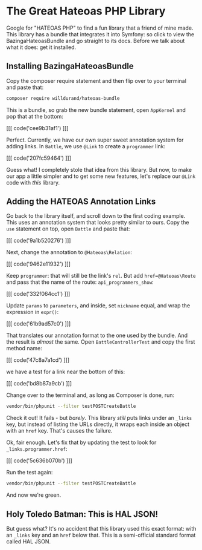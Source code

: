 # The Great Hateoas PHP Library

Google for "HATEOAS PHP" to find a fun library that a friend of mine made. This library
has a bundle that integrates it into Symfony: so click to view the BazingaHateoasBundle
and go straight to its docs. Before we talk about what it does: get it installed.

## Installing BazingaHateoasBundle

Copy the composer require statement and then flip over to your terminal and
paste that: 

```bash
composer require willdurand/hateoas-bundle
```

This is a bundle, so grab the new bundle statement, open `AppKernel` and pop that
at the bottom:

[[[ code('cee9b31af1') ]]]

Perfect. Currently, we have our own super sweet annotation system for adding links.
In `Battle`, we use `@Link` to create a `programmer` link:

[[[ code('207fc59464') ]]]

Guess what! I completely stole that idea from this library. But now, to make our app
a little simpler and to get some new features, let's replace our `@Link` code with
*this* library.

## Adding the HATEOAS Annotation Links

Go back to the library itself, and scroll down to the first coding example. This
uses an annotation system that looks pretty similar to ours. Copy the `use`
statement on top, open `Battle` and paste that:

[[[ code('9a1b520276') ]]]

Next, change the annotation to `@Hateoas\Relation`:

[[[ code('9462e11932') ]]]

Keep `programmer`: that will still be the link's `rel`. But add `href=@Hateoas\Route`
and pass that the name of the route: `api_programmers_show`:

[[[ code('332f064cc1') ]]]

Update `params` to `parameters`, and inside, set `nickname` equal, and wrap the expression
in `expr()`:

[[[ code('61b9ad57c0') ]]]

That translates our annotation format to the one used by the bundle. And the result
is *almost* the same. Open `BattleControllerTest` and copy the first method name:

[[[ code('47c8a7a1cd') ]]]

we have a test for a link near the bottom of this:

[[[ code('bd8b87a9cb') ]]]

Change over to the terminal and, as long as Composer is done, run:

```bash
vendor/bin/phpunit --filter testPOSTCreateBattle
```

Check it out! It fails - but *barely*. This library *still* puts links under an
`_links` key, but instead of listing the URLs directly, it wraps each inside an object
with an `href` key. That's causes the failure.

Ok, fair enough. Let's fix that by updating the test to look for `_links.programmer.href`:

[[[ code('5c636b070b') ]]]

Run the test again:

```bash
vendor/bin/phpunit --filter testPOSTCreateBattle
```

And now we're green.

## Holy Toledo Batman: This is HAL JSON!

But guess what? It's no accident that this library used this exact format: with an
`_links` key and an `href` below that. This is a semi-official standard format called
HAL JSON.
